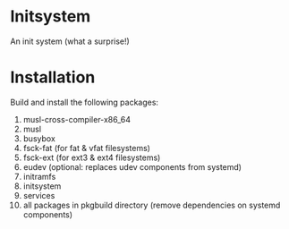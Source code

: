 Initsystem
==========

An init system (what a surprise!)

Installation
============

Build and install the following packages:

1. musl-cross-compiler-x86_64
2. musl
3. busybox
4. fsck-fat (for fat & vfat filesystems)
5. fsck-ext (for ext3 & ext4 filesystems)
6. eudev (optional: replaces udev components from systemd)
7. initramfs
8. initsystem
9. services
10. all packages in pkgbuild directory (remove dependencies on systemd components)
